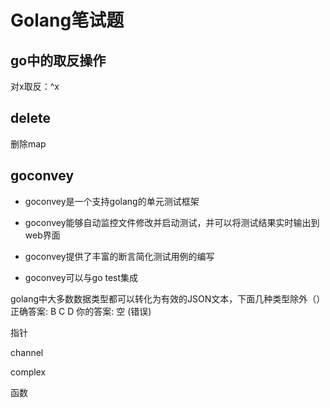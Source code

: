 # Golang笔试题

## go中的取反操作

对x取反：^x

## delete

删除map

## goconvey

- goconvey是一个支持golang的单元测试框架

- goconvey能够自动监控文件修改并启动测试，并可以将测试结果实时输出到web界面

- goconvey提供了丰富的断言简化测试用例的编写

- goconvey可以与go test集成

golang中大多数数据类型都可以转化为有效的JSON文本，下面几种类型除外（）
正确答案: B C D   你的答案: 空 (错误)

指针

channel

complex

函数

